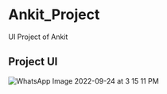 # Ankit_Project
UI Project of Ankit


## Project UI

![WhatsApp Image 2022-09-24 at 3 15 11 PM](https://user-images.githubusercontent.com/99033374/192091519-538e38c2-1425-4fa8-a06b-88658d8355e6.jpeg)
